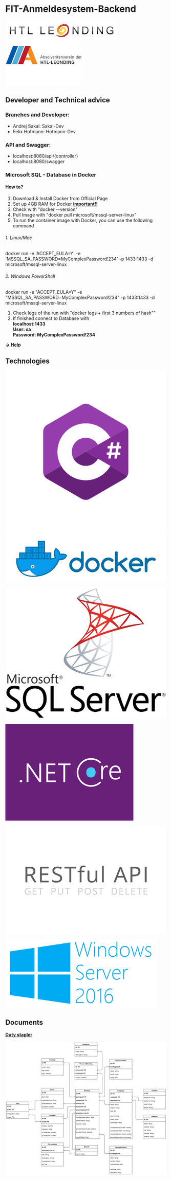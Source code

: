 # FIT-Anmeldesystem-Backend

![htlleondinglogo](./images/htlleondinglogo.png)
<br>
![absedv_logo](images\absedv_logo.png)

## Developer and Technical advice

### Branches and Developer:

- Andrej Sakal: Sakal-Dev
- Felix Hofmann: Hofmann-Dev

### API and Swagger:

- localhost:8080/api/{controller}
- localhost:8080/swagger

### Microsoft SQL - Database in Docker

#### How to?

1. Download & Install Docker from Official Page
2. Set up 4GB RAM for Docker <b><u>important!!</u></b>
3. Check with "docker --version"
4. Pull Image with "docker pull microsoft/mssql-server-linux"
5. To run the container image with Docker, you can use the following command

###### 1. Linux/Mac <br>

docker run -e 'ACCEPT_EULA=Y' -e 'MSSQL_SA_PASSWORD=MyComplexPassword!234'  -p 1433:1433 -d microsoft/mssql-server-linux

###### 2. Windows PowerShell <br>

docker run -e "ACCEPT_EULA=Y" -e "MSSQL_SA_PASSWORD=MyComplexPassword!234" -p 1433:1433 -d microsoft/mssql-server-linux

1. Check logs of the run with "docker logs + first 3 numbers of hash""
2. If finished connect to Database with <br><b>localhost:1433</b> <br><b>User: sa <br>Password: MyComplexPassword!234

<a href="https://docs.microsoft.com/en-us/sql/linux/quickstart-install-connect-docker">-> Help</a>



## Technologies

![csharp-e7b8fcd4ce](images\csharp-e7b8fcd4ce.png)![docker_twitter_share](images\docker_twitter_share.png)



![mssql-server](images\mssql-server.png)

![net-core-logo-proposal](images\net-core-logo-proposal.jpg)

![restfulapi](images\restfulapi.jpg)

![windows-server-2016](images\windows-server-2016.png)

## Documents



<a href="https://www.dropbox.com/s/dvcypwakozlgwse/FITLOG_Pflichtenheft.docx?dl=0">Duty stapler</a>

![FIT_ERD](images\FIT_ERD.png)




